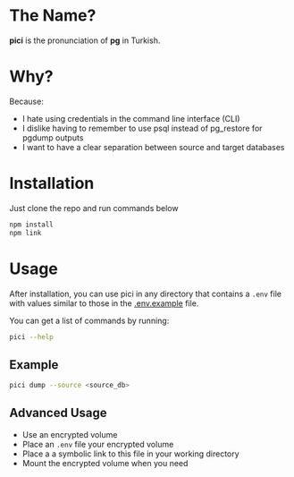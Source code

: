 # The Name?
**pici** is the pronunciation of **pg** in Turkish.

# Why?
Because:
- I hate using credentials in the command line interface (CLI)
- I dislike having to remember to use psql instead of pg_restore for pgdump outputs
- I want to have a clear separation between source and target databases

# Installation
Just clone the repo and run commands below

``` bash
npm install
npm link
```

# Usage
After installation, you can use pici in any directory that contains a `.env` file with values similar to those in the [.env.example](.env.example) file.

You can get a list of commands by running:
``` bash
pici --help
```

## Example
``` bash
pici dump --source <source_db>
```

## Advanced Usage
- Use an encrypted volume
- Place an `.env` file your encrypted volume
- Place a a symbolic link to this file in your working directory
- Mount the encrypted volume when you need